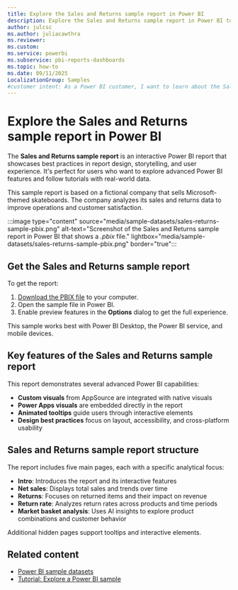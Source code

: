 ```yaml
---
title: Explore the Sales and Returns sample report in Power BI
description: Explore the Sales and Returns sample report in Power BI to learn advanced features, improve operations, and enhance user experience.
author: julcsc
ms.author: juliacawthra
ms.reviewer: 
ms.custom:
ms.service: powerbi
ms.subservice: pbi-reports-dashboards
ms.topic: how-to
ms.date: 09/11/2025
LocalizationGroup: Samples
#customer intent: As a Power BI customer, I want to learn about the Sales and Returns sample report in Power BI.
---
```


# Explore the Sales and Returns sample report in Power BI

The **Sales and Returns sample report** is an interactive Power BI report that showcases best practices in report design, storytelling, and user experience. It's perfect for users who want to explore advanced Power BI features and follow tutorials with real-world data.

This sample report is based on a fictional company that sells Microsoft-themed skateboards. The company analyzes its sales and returns data to improve operations and customer satisfaction.

:::image type="content" source="media/sample-datasets/sales-returns-sample-pbix.png" alt-text="Screenshot of the Sales and Returns sample report in Power BI that shows a *.pbix* file." lightbox="media/sample-datasets/sales-returns-sample-pbix.png" border="true":::

## Get the Sales and Returns sample report

To get the report:

1. [Download the PBIX file](https://github.com/microsoft/powerbi-desktop-samples/blob/main/Sample%20Reports/Sales%20%26%20Returns%20Sample%20v201912.pbix) to your computer.
1. Open the sample file in Power BI.
1. Enable preview features in the **Options** dialog to get the full experience.

This sample works best with Power BI Desktop, the Power BI service, and mobile devices.

## Key features of the Sales and Returns sample report 

This report demonstrates several advanced Power BI capabilities:

- **Custom visuals** from AppSource are integrated with native visuals
- **Power Apps visuals** are embedded directly in the report
- **Animated tooltips** guide users through interactive elements
- **Design best practices** focus on layout, accessibility, and cross-platform usability

## Sales and Returns sample report structure

The report includes five main pages, each with a specific analytical focus:

- **Intro**: Introduces the report and its interactive features
- **Net sales**: Displays total sales and trends over time
- **Returns**: Focuses on returned items and their impact on revenue
- **Return rate**: Analyzes return rates across products and time periods
- **Market basket analysis**: Uses AI insights to explore product combinations and customer behavior

Additional hidden pages support tooltips and interactive elements.

## Related content

- [Power BI sample datasets](sample-datasets.md)
- [Tutorial: Explore a Power BI sample](sample-tutorial-connect-to-the-samples.md)
